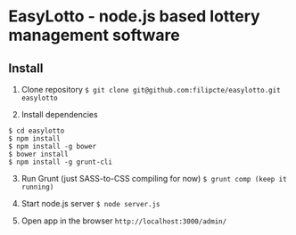 EasyLotto - node.js based lottery management software
=====


## Install

1. Clone repository
`$ git clone git@github.com:filipcte/easylotto.git easylotto`

2. Install dependencies
```
$ cd easylotto
$ npm install
$ npm install -g bower
$ bower install
$ npm install -g grunt-cli
```

3. Run Grunt (just SASS-to-CSS compiling for now)
`$ grunt comp (keep it running)`

4. Start node.js server
`$ node server.js`

5. Open app in the browser
`http://localhost:3000/admin/`